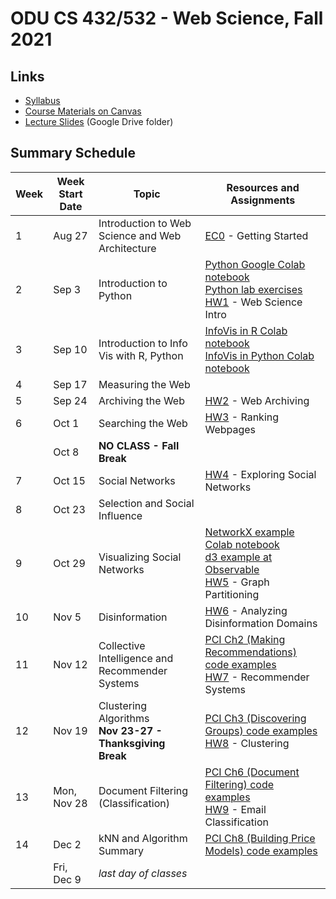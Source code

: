 # ODU CS 432/532 - Web Science, Fall 2021

## Links

* [Syllabus](syllabus.md)
* [Course Materials on Canvas](https://canvas.odu.edu/courses/115822/modules)
* [Lecture Slides](https://drive.google.com/drive/u/1/folders/15aiAezMGhnHdVwOO6qDqVyDn1JxHPd5o) (Google  Drive folder)

## Summary Schedule

|Week |Week Start Date|Topic|Resources and Assignments|
|---|---|---|---|
|1|Aug 27|Introduction to Web Science and Web Architecture|[EC0](getting-started/README.md) - Getting Started
|2|Sep 3|Introduction to Python|[Python Google Colab notebook](432_F22_Mod02_Python.ipynb)<br/>[Python lab exercises](432_F22_Mod02_lab.ipynb)<br/>[HW1](HW1.md) - Web Science Intro
|3|Sep 10|Introduction to Info Vis with R, Python|[InfoVis in R Colab notebook](432_F22_Mod03_InfoVis_R.ipynb)<br/>[InfoVis in Python Colab notebook](432_F22_Mod03_InfoVis_Python.ipynb)
|4|Sep 17|Measuring the Web
|5|Sep 24|Archiving the Web|[HW2](HW2.md) - Web Archiving|
|6|Oct 1|Searching the Web|[HW3](HW3.md) - Ranking Webpages|
| | Oct 8|**NO CLASS - Fall Break**
|7|Oct 15|Social Networks|[HW4](HW4.md) - Exploring Social Networks|
|8|Oct 23|Selection and Social Influence
|9|Oct 29|Visualizing Social Networks|[NetworkX example Colab notebook](432_F22_NetworkX_example.ipynb)<br/>[d3 example at Observable](https://observablehq.com/d/8d10ff62d3c3b984)<br/>[HW5](HW5.md) - Graph Partitioning|
|10|Nov 5|Disinformation|[HW6](HW6.md) - Analyzing Disinformation Domains|
|11|Nov 12|Collective Intelligence and Recommender Systems|[PCI Ch2 (Making Recommendations) code examples](432_F22_PCI_Ch02.ipynb)<br/>[HW7](HW7.md) - Recommender Systems|
|12|Nov 19|Clustering Algorithms<br/>**Nov 23-27 - Thanksgiving Break**|[PCI Ch3 (Discovering Groups) code examples](432_F22_PCI_Ch03.ipynb)<br/>[HW8](HW8.md) - Clustering|
|13|Mon, Nov 28|Document Filtering (Classification)|[PCI Ch6 (Document Filtering) code examples](432_F22_PCI_Ch06.ipynb)<br/>[HW9](HW9.md) - Email Classification|
|14|Dec 2|kNN and Algorithm Summary|[PCI Ch8 (Building Price Models) code examples](432_F22_PCI_Ch08.ipynb)|
|| Fri, Dec 9|*last day of classes*
